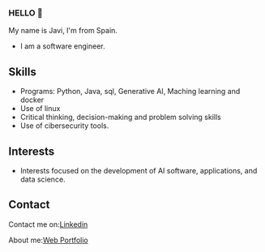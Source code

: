 ### HELLO 👋
My name is Javi, I'm from Spain.
* I am a software engineer.

## Skills
* Programs: Python, Java, sql, Generative AI, Maching learning and docker
* Use of linux
* Critical thinking, decision-making and problem solving skills
* Use of cibersecurity tools.
## Interests
* Interests focused on the development of AI software, applications, and data science.
## Contact
Contact me on:[Linkedin](https://www.linkedin.com/in/javier-garz%C3%B3n-62b842255/)

About me:[Web Portfolio](https://www.javgm.com)
